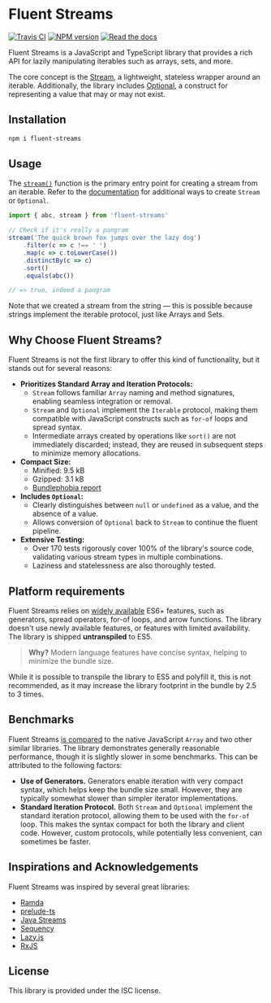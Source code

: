 # Fluent Streams

[![Travis CI](https://travis-ci.org/aleksei-berezkin/fluent-streams.svg?branch=master)](https://travis-ci.org/github/aleksei-berezkin/fluent-streams)
[![NPM version](https://img.shields.io/npm/v/fluent-streams.svg)](https://www.npmjs.com/package/fluent-streams)
[![Read the docs](https://img.shields.io/badge/docs-available-44cc11.svg)](https://aleksei-berezkin.github.io/fluent-streams-docs/)

Fluent Streams is a JavaScript and TypeScript library that provides a rich API for lazily manipulating iterables such as arrays, sets, and more.

The core concept is the [Stream](https://aleksei-berezkin.github.io/fluent-streams-docs/interfaces/Stream.html), a lightweight, stateless wrapper around an iterable. Additionally, the library includes [Optional](https://aleksei-berezkin.github.io/fluent-streams-docs/interfaces/Optional.html), a construct for representing a value that may or may not exist.

## Installation

```bash
npm i fluent-streams
```

## Usage

The [`stream()`](https://aleksei-berezkin.github.io/fluent-streams-docs/functions/stream-1.html) function is the primary entry point for creating a stream from an iterable. Refer to the [documentation](https://aleksei-berezkin.github.io/fluent-streams-docs/) for additional ways to create `Stream` or `Optional`.

```typescript
import { abc, stream } from 'fluent-streams'

// Check if it's really a pangram
stream('The quick brown fox jumps over the lazy dog')
    .filter(c => c !== ' ')
    .map(c => c.toLowerCase())
    .distinctBy(c => c)
    .sort()
    .equals(abc())

// => true, indeed a pangram
```

Note that we created a stream from the string — this is possible because strings implement the iterable protocol, just like Arrays and Sets.

## Why Choose Fluent Streams?  

Fluent Streams is not the first library to offer this kind of functionality, but it stands out for several reasons:

- **Prioritizes Standard Array and Iteration Protocols:**
  - `Stream` follows familiar `Array` naming and method signatures, enabling seamless integration or removal.
  - `Stream` and `Optional` implement the `Iterable` protocol, making them compatible with JavaScript constructs such as `for-of` loops and spread syntax.
  - Intermediate arrays created by operations like `sort()` are not immediately discarded; instead, they are reused in subsequent steps to minimize memory allocations.
- **Compact Size:**
  - Minified: 9.5 kB
  - Gzipped: 3.1 kB
  - [Bundlephobia report](https://bundlephobia.com/package/fluent-streams)
- **Includes `Optional`:**
  - Clearly distinguishes between `null` or `undefined` as a value, and the absence of a value.
  - Allows conversion of `Optional` back to `Stream` to continue the fluent pipeline.
- **Extensive Testing:**  
  - Over 170 tests rigorously cover 100% of the library's source code, validating various stream types in multiple combinations.
  - Laziness and statelessness are also thoroughly tested.

## Platform requirements

Fluent Streams relies on [widely available](https://developer.mozilla.org/en-US/docs/Glossary/Baseline/Compatibility#baseline_badges) ES6+ features, such as generators, spread operators, for-of loops, and arrow functions. The library doesn't use newly available features, or features with limited availability. The library is shipped **untranspiled** to ES5.

> **Why?** Modern language features have concise syntax, helping to minimize the bundle size.

While it is possible to transpile the library to ES5 and polyfill it, this is not recommended, as it may increase the library footprint in the bundle by 2.5 to 3 times.

## Benchmarks  

Fluent Streams [is compared](https://github.com/aleksei-berezkin/fluent-streams-docs/tree/master/benchmarks) to the native JavaScript `Array` and two other similar libraries. The library demonstrates generally reasonable performance, though it is slightly slower in some benchmarks. This can be attributed to the following factors:  

- **Use of Generators.** Generators enable iteration with very compact syntax, which helps keep the bundle size small. However, they are typically somewhat slower than simpler iterator implementations.  
- **Standard Iteration Protocol.** Both `Stream` and `Optional` implement the standard iteration protocol, allowing them to be used with the `for-of` loop. This makes the syntax compact for both the library and client code. However, custom protocols, while potentially less convenient, can sometimes be faster.  

## Inspirations and Acknowledgements  

Fluent Streams was inspired by several great libraries:  

- [Ramda](https://ramdajs.com/)  
- [prelude-ts](https://github.com/emmanueltouzery/prelude-ts)  
- [Java Streams](https://docs.oracle.com/javase/8/docs/api/java/util/stream/package-summary.html)  
- [Sequency](https://github.com/winterbe/sequency)  
- [Lazy.js](http://danieltao.com/lazy.js/)  
- [RxJS](https://rxjs-dev.firebaseapp.com/)  

## License  

This library is provided under the ISC license.  
